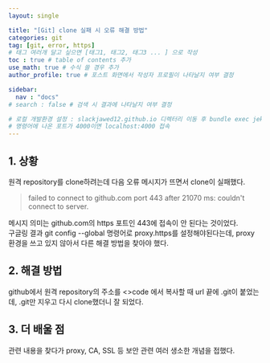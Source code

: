 ```yaml
---
layout: single

title: "[Git] clone 실패 시 오류 해결 방법"
categories: git
tag: [git, error, https]
# 태그 여러개 달고 싶으면 [태그1, 태그2, 태그3 ... ] 으로 작성
toc : true # table of contents 추가
use_math: true # 수식 쓸 경우 추가
author_profile: true # 포스트 화면에서 작성자 프로필이 나타날지 여부 결정

sidebar:
  nav : "docs"
# search : false # 검색 시 결과에 나타날지 여부 결정

# 로컬 개발환경 설정 : slackjawed12.github.io 디렉터리 이동 후 bundle exec jekyll serve 명령어 실행
# 명령어에 나온 포트가 4000이면 localhost:4000 접속
---
```


## 1. 상황
 
 원격 repository를 clone하려는데 다음 오류 메시지가 뜨면서 clone이 실패했다.<br/>
  
  > failed to connect to github.com port 443 after 21070 ms: couldn't connect to server.

 메시지 의미는 github.com의 https 포트인 443에 접속이 안 된다는 것이었다.<br/> 
 구글링 결과 git config --global 명령어로 proxy.https를 설정해야된다는데, proxy 환경을 쓰고 있지 않아서 다른 해결 방법을 찾아야 했다.<br/>


## 2. 해결 방법
 github에서 원격 repository의 주소를 <>code 에서 복사할 때 url 끝에 .git이 붙었는데, .git만 지우고 다시 clone했더니 잘 되었다.
 
 
## 3. 더 배울 점
 
 관련 내용을 찾다가 proxy, CA, SSL 등 보안 관련 여러 생소한 개념을 접했다.